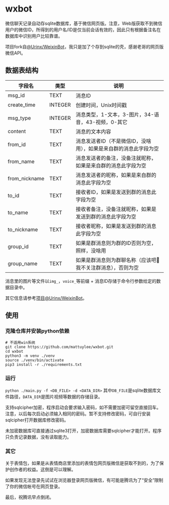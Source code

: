# wxbot

微信聊天记录自动存sqlite数据库，基于微信网页版。注意，Web版获取不到微信用户的微信ID，所得到的用户名/ID是仅当前会话有效的，因此只有根据备注名在数据库中识别用户比较靠谱。

项目fork自[@Urinx/WeixinBot](https://github.com/Urinx/WeixinBot)，我只是加了个存到sqlite的壳，感谢老哥的网页版微信API。

## 数据表结构
| 字段名 | 类型 | 说明 |
|  --   | --  | --   |
| msg_id| TEXT | 消息ID |
|create_time | INTEGER | 创建时间，Unix时间戳 |
| msg_type | INTEGER | 消息类型，1-文本，3-图片，34-语音，43-视频，0-其它
| content | TEXT | 消息的文本内容
| from_id | TEXT | 消息发送者ID（不是微信ID，没啥用），如果是来自群的消息此字段为空
| from_name | TEXT | 消息发送者的备注，没备注就昵称，如果是来自群的消息此字段为空
| from_nickname | TEXT | 消息发送者的昵称，如果是来自群的消息此字段为空
| to_id | TEXT | 接收者ID，如果是发送到群的消息此字段为空
| to_name | TEXT | 接收者备注，没备注就昵称，如果是发送到群的消息此字段为空
| to_nickname | TEXT | 接收者昵称，如果是发送到群的消息此字段为空
| group_id | TEXT | 如果是群消息则为群的ID否则为空，照样，没啥用
| group_name | TEXT | 如果是群消息则为群聊名称（应该吧🤣我不关注群消息），否则为空

消息里的图片等文件以`img_`，`voice_`等前缀 + 消息ID存储于命令行参数给定的数据目录中。

其它信息请参考[项目@Urinx/WeixinBot](https://github.com/Urinx/WeixinBot)。

## 使用
### 克隆仓库并安装python依赖
```shell
# 不适用win系统
git clone https://github.com/mattuylee/wxbot.git
cd wxbot
python3 -m venv ./venv
source ./venv/bin/activate
pip3 install -r ./requirements.txt
```

### 运行
`python ./main.py -f <DB_FILE> -d <DATA_DIR>`
其中`DB_FILE`是sqlite数据库文件路径，`DATA_DIR`是图片视频等数据的存储目录。

支持sqlcipher加密，程序启动会要求输入密码，如不需要加密可留空直接回车。注意，以后每次启动必须输入相同的密码。暂不支持修改密码，可自行安装sqlcipher打开数据库修改密码。

未加密数据库可直接通过sqlite3打开，加密数据库需要sqlcipher才能打开。程序只负责记录数据，没有读取能力。

### 其它
关于表情包，如果是从表情商店里添加的表情包网页版微信是获取不到的，为了保护创作者的权益。这倒是可以理解。

如果发现无法登录先试试在浏览器登录网页版微信，有可能是腾讯为了“安全”限制了你的微信帐号在网页登录。

最后，祝腾讯早点倒闭。
